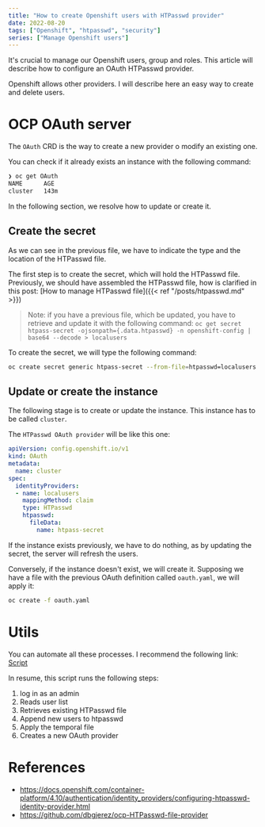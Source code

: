 ```yaml
---
title: "How to create Openshift users with HTPasswd provider"
date: 2022-08-20
tags: ["Openshift", "htpasswd", "security"]
series: ["Manage Openshift users"]
---
```


It's crucial to manage our Openshift users, group and roles. This article will describe how to configure an OAuth HTPasswd provider. 
<!--more-->
Openshift allows other providers. I will describe here an easy way to create and delete users. 

# OCP OAuth server
The ```OAuth``` CRD is the way to create a new provider o modify an existing one.

You can check if it already exists an instance with the following command:

```zsh
❯ oc get OAuth                                                                   
NAME      AGE
cluster   143m
```

In the following section, we resolve how to update or create it.

## Create the secret
As we can see in the previous file, we have to indicate the type and the location of the HTPasswd file.

The first step is to create the secret, which will hold the HTPasswd file. Previously, we should have assembled the HTPasswd file, how is clarified in this post: [How to manage HTPasswd file]({{< ref "/posts/htpasswd.md" >}})

> Note: if you have a previous file, which be updated, you have to retrieve and update it with the following command: ```oc get secret htpass-secret -ojsonpath={.data.htpasswd} -n openshift-config | base64 --decode > localusers```

To create the secret, we will type the following command:

```zsh
oc create secret generic htpass-secret --from-file=htpasswd=localusers -n openshift-config
```

## Update or create the instance
The following stage is to create or update the instance. This instance has to be called ```cluster```.

The ```HTPasswd OAuth provider``` will be like this one:

```yaml
apiVersion: config.openshift.io/v1
kind: OAuth
metadata:
  name: cluster
spec:
  identityProviders:
  - name: localusers 
    mappingMethod: claim 
    type: HTPasswd
    htpasswd:
      fileData:
        name: htpass-secret
```

If the instance exists previously, we have to do nothing, as by updating the secret, the server will refresh the users. 

Conversely, if the instance doesn't exist, we will create it. Supposing we have a file with the previous OAuth definition called ```oauth.yaml```, we will apply it: 

```zsh
oc create -f oauth.yaml
```

# Utils
You can automate all these processes. I recommend the following link: [Script](https://github.com/dbgjerez/ocp-HTPasswd-file-provider)

In resume, this script runs the following steps: 

1. log in as an admin 
2. Reads user list
3. Retrieves existing HTPasswd file
4. Append new users to htpasswd
5. Apply the temporal file
6. Creates a new OAuth provider

# References
* https://docs.openshift.com/container-platform/4.10/authentication/identity_providers/configuring-htpasswd-identity-provider.html
* https://github.com/dbgjerez/ocp-HTPasswd-file-provider